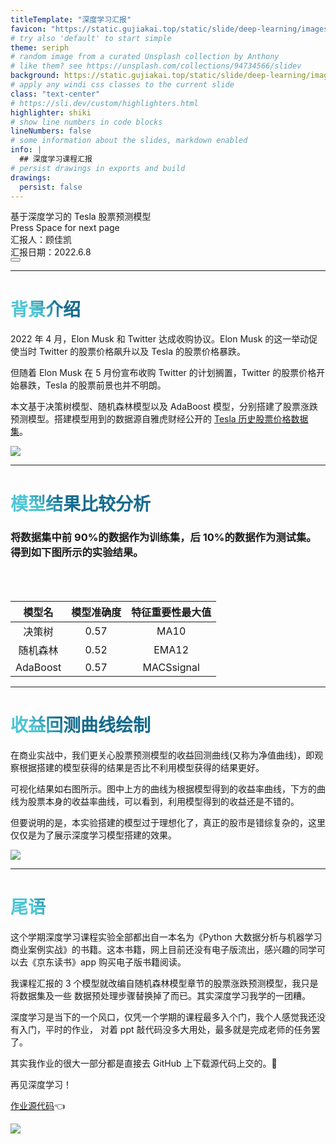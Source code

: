 ```yaml
---
titleTemplate: "深度学习汇报"
favicon: "https://static.gujiakai.top/static/slide/deep-learning/images/favicon.png"
# try also 'default' to start simple
theme: seriph
# random image from a curated Unsplash collection by Anthony
# like them? see https://unsplash.com/collections/94734566/slidev
background: https://static.gujiakai.top/static/slide/deep-learning/images/elonmusk.jpg
# apply any windi css classes to the current slide
class: "text-center"
# https://sli.dev/custom/highlighters.html
highlighter: shiki
# show line numbers in code blocks
lineNumbers: false
# some information about the slides, markdown enabled
info: |
  ## 深度学习课程汇报
# persist drawings in exports and build
drawings:
  persist: false
---
```


<div class='text-5xl'>
基于深度学习的 Tesla 股票预测模型
</div>

<div class="pt-12">
  <span @click="$slidev.nav.next" class="px-2 py-1 rounded cursor-pointer" hover="bg-white bg-opacity-10">
    Press Space for next page <carbon:arrow-right class="inline"/>
  </span>
</div>

<div class="abs-br mb-30 mr-15 flex gap-2">
汇报人：顾佳凯
</div>
<div class="abs-br mb-20 mr-8 flex gap-2">
汇报日期：2022.6.8
</div>

<div class="abs-br m-6 flex gap-2">
  <button @click="$slidev.nav.openInEditor()" title="Open in Editor" class="text-xl icon-btn opacity-50 !border-none !hover:text-white">
    <carbon:edit />
  </button>
  <a href="https://github.com/gujiakai-dev/slide-deep-learning" target="_blank" alt="GitHub"
    class="text-xl icon-btn opacity-50 !border-none !hover:text-white">
    <carbon-logo-github />
  </a>
</div>

<!--
大家好，今天我给大家带来的汇报主题是基于深度学习的Tesla股票预测模型。
不知道大家对这张封面图是否熟悉，这位是Tesla的首席执行官(CEO)——ElonMusk。
目前这个星球上面最有钱的男人。
-->

---

# 背景介绍

<div grid="~ cols-2 gap-10">

<div class="text-xl tracking-wide">

2022 年 4 月，Elon Musk 和 Twitter 达成收购协议。Elon Musk 的这一举动促使当时 Twitter 的股票价格飙升以及 Tesla 的股票价格暴跌。

但随着 Elon Musk 在 5 月份宣布收购 Twitter 的计划搁置，Twitter 的股票价格开始暴跌，Tesla 的股票前景也并不明朗。

本文基于决策树模型、随机森林模型以及 AdaBoost 模型，分别搭建了股票涨跌预测模型。搭建模型用到的数据源自雅虎财经公开的 [Tesla 历史股票价格数据集](https://finance.yahoo.com/quote/TSLA/history?p=TSLA)。

</div>

<div>

<img src="https://static.gujiakai.top/static/slide/deep-learning/images/tesla-stock.jpg" class="bg-right">

</div>
</div>

<style>
h1 {
  background-color: #2B90B6;
  background-image: linear-gradient(45deg, #4EC5D4 10%, #146b8c 20%);
  background-size: 100%;
  -webkit-background-clip: text;
  -moz-background-clip: text;
  -webkit-text-fill-color: transparent;
  -moz-text-fill-color: transparent;
}
</style>

<!--
背景介绍，可额外扩展的点
  - Elon Musk的财富缩水了近20%，在我的4月7日日记中，Elon Musk的财富是279.5$B，
  现在其身价为219$B。
  - Elon Musk的商业头脑、敢于冒险、高瞻远瞩，铸就了他的伟大。
  - 从SpaceX到Tesla，再到Neuralink、Starlink，无不展现其野心与才华。
-->

---

# 模型结果比较分析

### 将数据集中前 90%的数据作为训练集，后 10%的数据作为测试集。得到如下图所示的实验结果。

<br/>
<br/>

|  模型名  | 模型准确度 | 特征重要性最大值 |
| :------: | :--------: | :--------------: |
|  决策树  |    0.57    |       MA10       |
| 随机森林 |    0.52    |      EMA12       |
| AdaBoost |    0.57    |    MACSsignal    |

<!--
搭建的3个模型准确度均在50%以上，说明搭建的模型较为可靠。
右侧的3组数据是股票走势的评判标准，无需过多深究。
 -->

---

# 收益回测曲线绘制

<div grid="~ cols-2 gap-10">

<div class="text-xl tracking-wide">

在商业实战中，我们更关心股票预测模型的收益回测曲线(又称为净值曲线)，即观察根据搭建的模型获得的结果是否比不利用模型获得的结果更好。

可视化结果如右图所示。图中上方的曲线为根据模型得到的收益率曲线，下方的曲线为股票本身的收益率曲线，可以看到，利用模型得到的收益还是不错的。

但要说明的是，本实验搭建的模型过于理想化了，真正的股市是错综复杂的，这里仅仅是为了展示深度学习模型搭建的效果。

</div>

<div>
<img src="https://static.gujiakai.top/static/slide/deep-learning/images/chart.jpg" class="bg-right">
</div>
</div>

---

# 尾语

<div class="text-xl tracking-wide">

这个学期深度学习课程实验全部都出自一本名为《Python 大数据分析与机器学习商业案例实战》的书籍。这本书籍，网上目前还没有电子版流出，感兴趣的同学可以去《京东读书》app 购买电子版书籍阅读。

我课程汇报的 3 个模型就改编自随机森林模型章节的股票涨跌预测模型，我只是将数据集及一些
数据预处理步骤替换掉了而已。其实深度学习我学的一团糟。

深度学习是当下的一个风口，仅凭一个学期的课程最多入个门，我个人感觉我还没有入门，平时的作业，
对着 ppt 敲代码没多大用处，最多就是完成老师的任务罢了。

其实我作业的很大一部分都是直接去 GitHub 上下载源代码上交的。🥲

再见深度学习！

[作业源代码](https://gitee.com/gujiakai/deep-learning-homework)👈

</div>

<div>

<img src="https://static.gujiakai.top/static/slide/deep-learning/images/book_cover.jpg" class="bg-right abs-br">

</div>

<!--
深度学习是基于数学之上的学科。
只有建立在数学之上的科学才是真正的科学。
学习要搞清楚学习这些科目的意义。只有知道学习这些东西的意义，你在学习的时候才会更加积极主动。
 -->
